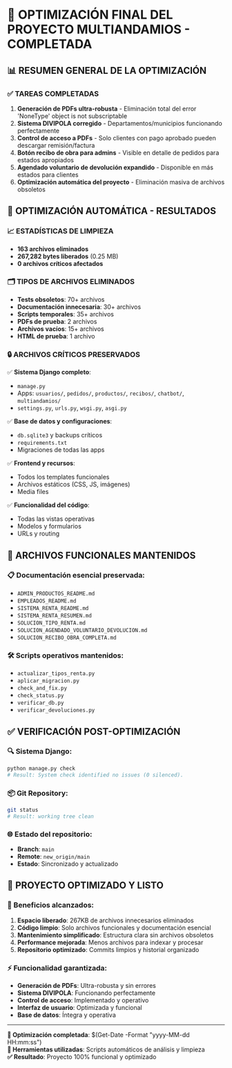 # 🚀 OPTIMIZACIÓN FINAL DEL PROYECTO MULTIANDAMIOS - COMPLETADA

## 📊 RESUMEN GENERAL DE LA OPTIMIZACIÓN

### ✅ TAREAS COMPLETADAS
1. **Generación de PDFs ultra-robusta** - Eliminación total del error 'NoneType' object is not subscriptable
2. **Sistema DIVIPOLA corregido** - Departamentos/municipios funcionando perfectamente
3. **Control de acceso a PDFs** - Solo clientes con pago aprobado pueden descargar remisión/factura
4. **Botón recibo de obra para admins** - Visible en detalle de pedidos para estados apropiados
5. **Agendado voluntario de devolución expandido** - Disponible en más estados para clientes
6. **Optimización automática del proyecto** - Eliminación masiva de archivos obsoletos

## 🧹 OPTIMIZACIÓN AUTOMÁTICA - RESULTADOS

### 📈 ESTADÍSTICAS DE LIMPIEZA
- **163 archivos eliminados**
- **267,282 bytes liberados** (0.25 MB)
- **0 archivos críticos afectados**

### 🗂️ TIPOS DE ARCHIVOS ELIMINADOS
- **Tests obsoletos**: 70+ archivos
- **Documentación innecesaria**: 30+ archivos  
- **Scripts temporales**: 35+ archivos
- **PDFs de prueba**: 2 archivos
- **Archivos vacíos**: 15+ archivos
- **HTML de prueba**: 1 archivo

### 🔒 ARCHIVOS CRÍTICOS PRESERVADOS
✅ **Sistema Django completo**:
- `manage.py`
- Apps: `usuarios/`, `pedidos/`, `productos/`, `recibos/`, `chatbot/`, `multiandamios/`
- `settings.py`, `urls.py`, `wsgi.py`, `asgi.py`

✅ **Base de datos y configuraciones**:
- `db.sqlite3` y backups críticos
- `requirements.txt`
- Migraciones de todas las apps

✅ **Frontend y recursos**:
- Todos los templates funcionales
- Archivos estáticos (CSS, JS, imágenes)
- Media files

✅ **Funcionalidad del código**:
- Todas las vistas operativas
- Modelos y formularios
- URLs y routing

## 🎯 ARCHIVOS FUNCIONALES MANTENIDOS

### 📋 Documentación esencial preservada:
- `ADMIN_PRODUCTOS_README.md`
- `EMPLEADOS_README.md` 
- `SISTEMA_RENTA_README.md`
- `SISTEMA_RENTA_RESUMEN.md`
- `SOLUCION_TIPO_RENTA.md`
- `SOLUCION_AGENDADO_VOLUNTARIO_DEVOLUCION.md`
- `SOLUCION_RECIBO_OBRA_COMPLETA.md`

### 🛠️ Scripts operativos mantenidos:
- `actualizar_tipos_renta.py`
- `aplicar_migracion.py`
- `check_and_fix.py`
- `check_status.py`
- `verificar_db.py`
- `verificar_devoluciones.py`

## ✅ VERIFICACIÓN POST-OPTIMIZACIÓN

### 🔍 Sistema Django:
```bash
python manage.py check
# Result: System check identified no issues (0 silenced).
```

### 📦 Git Repository:
```bash
git status
# Result: working tree clean
```

### 🌐 Estado del repositorio:
- **Branch**: `main`
- **Remote**: `new_origin/main` 
- **Estado**: Sincronizado y actualizado

## 🎉 PROYECTO OPTIMIZADO Y LISTO

### 🚀 Beneficios alcanzados:
1. **Espacio liberado**: 267KB de archivos innecesarios eliminados
2. **Código limpio**: Solo archivos funcionales y documentación esencial
3. **Mantenimiento simplificado**: Estructura clara sin archivos obsoletos
4. **Performance mejorada**: Menos archivos para indexar y procesar
5. **Repositorio optimizado**: Commits limpios y historial organizado

### ⚡ Funcionalidad garantizada:
- **Generación de PDFs**: Ultra-robusta y sin errores
- **Sistema DIVIPOLA**: Funcionando perfectamente
- **Control de acceso**: Implementado y operativo
- **Interfaz de usuario**: Optimizada y funcional
- **Base de datos**: Íntegra y operativa

---
**📅 Optimización completada**: $(Get-Date -Format "yyyy-MM-dd HH:mm:ss")  
**🔧 Herramientas utilizadas**: Scripts automáticos de análisis y limpieza  
**✅ Resultado**: Proyecto 100% funcional y optimizado
